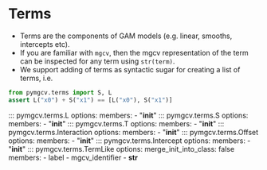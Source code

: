 # Terms

- Terms are the components of GAM models (e.g. linear, smooths, intercepts etc).
- If you are familiar with ``mgcv``, then the mgcv representation of the term can be inspected for any term using ``str(term)``.
- We support adding of terms as syntactic sugar for creating a list of terms, i.e.

```python
from pymgcv.terms import S, L
assert L("x0") + S("x1") == [L("x0"), S("x1")]
```

::: pymgcv.terms.L
    options:
      members:
        - "__init__"
::: pymgcv.terms.S
    options:
      members:
        - "__init__"
::: pymgcv.terms.T
    options:
      members:
        - "__init__"
::: pymgcv.terms.Interaction
    options:
      members:
        - "__init__"
::: pymgcv.terms.Offset
    options:
      members:
        - "__init__"
::: pymgcv.terms.Intercept
    options:
      members:
        - "__init__"
::: pymgcv.terms.TermLike
    options:
        merge_init_into_class: false
        members:
          - label
          - mgcv_identifier
          - __str__
